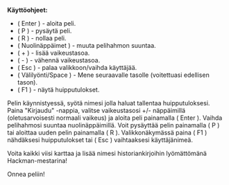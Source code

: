**Käyttöohjeet:**

- ( Enter ) - aloita peli.
- ( P ) - pysäytä peli.
- ( R ) - nollaa peli.
- ( Nuolinäppäimet ) - muuta pelihahmon suuntaa.
- ( + ) - lisää vaikeustasoa.
- ( - ) - vähennä vaikeustasoa.
- ( Esc ) - palaa valikkoon/vaihda käyttäjää.
- ( Välilyönti/Space ) - Mene seuraavalle tasolle (voitettuasi edellisen tason).
- ( F1 ) - näytä huipputulokset.



Pelin käynnistyessä, syötä nimesi jolla haluat tallentaa huipputuloksesi. Paina "Kirjaudu" -nappia, valitse vaikeustasosi +/- näppäimillä (oletusarvoisesti normaali vaikeus) ja aloita peli painamalla ( Enter ). Vaihda pelihahmosi suuntaa nuolinäppäimillä. Voit pysäyttää pelin painamalla ( P ) tai aloittaa uuden pelin painamalla ( R ). Valikkonäkymässä paina ( F1 ) nähdäksesi huipputulokset tai ( Esc ) vaihtaaksesi käyttäjänimeä.

Voita kaikki viisi karttaa ja lisää nimesi historiankirjoihin lyömättömänä Hackman-mestarina!

Onnea peliin!